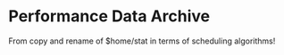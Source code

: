 Performance Data Archive
========================

From copy and rename of $home/stat in terms of scheduling algorithms!



